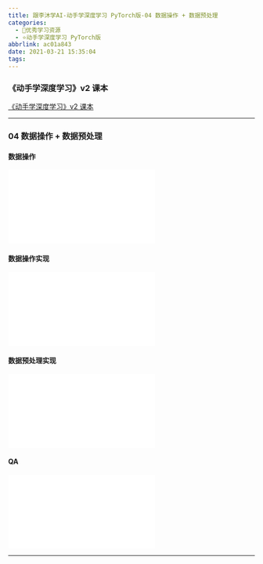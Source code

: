 ```yaml
---
title: 跟李沐学AI-动手学深度学习 PyTorch版-04 数据操作 + 数据预处理
categories:
  - 🌙优秀学习资源
  - ⭐动手学深度学习 PyTorch版
abbrlink: ac01a843
date: 2021-03-21 15:35:04
tags:
---
```


### 《动手学深度学习》v2 课本

[《动手学深度学习》v2 课本](http://zh.d2l.ai/)

***

### 04 数据操作 + 数据预处理

#### 数据操作

<iframe src="//player.bilibili.com/player.html?aid=417143579&bvid=BV1CV411Y7i4&cid=313098862&page=1" scrolling="no" border="0" frameborder="no" framespacing="0" allowfullscreen="true"> </iframe>

<!--more-->

#### 数据操作实现

<iframe src="//player.bilibili.com/player.html?aid=417143579&bvid=BV1CV411Y7i4&cid=315213848&page=2" scrolling="no" border="0" frameborder="no" framespacing="0" allowfullscreen="true"> </iframe>

#### 数据预处理实现

<iframe src="//player.bilibili.com/player.html?aid=417143579&bvid=BV1CV411Y7i4&cid=315243179&page=3" scrolling="no" border="0" frameborder="no" framespacing="0" allowfullscreen="true"> </iframe>

#### QA

<iframe src="//player.bilibili.com/player.html?aid=417143579&bvid=BV1CV411Y7i4&cid=315221402&page=4" scrolling="no" border="0" frameborder="no" framespacing="0" allowfullscreen="true"> </iframe>

***
